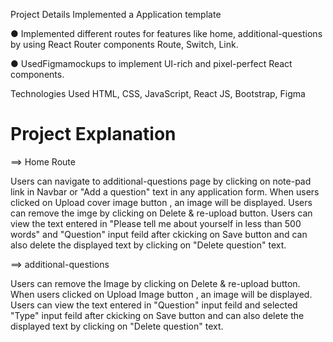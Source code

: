 Project Details
Implemented a  Application template

● Implemented different routes for features like home, additional-questions by using React Router components Route, Switch, Link.

● UsedFigmamockups to implement UI-rich and pixel-perfect React components.

Technologies Used
HTML, CSS, JavaScript, React JS, Bootstrap, Figma


# Project Explanation

==> Home Route

Users can navigate to additional-questions page by clicking on note-pad link in Navbar or "Add a question" text in any application form.
When users clicked on Upload cover image button , an image will be displayed.
Users can remove the imge by clicking on Delete & re-upload button.
Users can view the text entered in "Please tell me about yourself in less than 500 words" and "Question" input feild after ckicking on Save button and can also delete the displayed text by clicking on "Delete question" text.

==> additional-questions

Users can remove the Image by clicking on Delete & re-upload button.
When users clicked on Upload Image button , an image will be displayed.
Users can view the text entered in "Question" input feild and selected "Type" input feild after ckicking on Save button and can also delete the displayed text by clicking on "Delete question" text.
